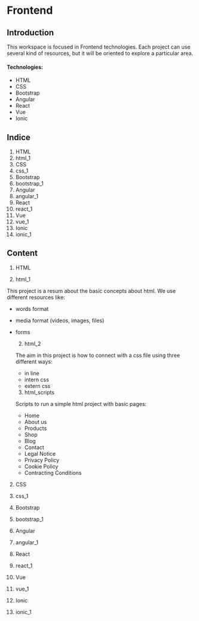 # Frontend


## Introduction

This workspace is focused in Frontend technologies. Each project can use several kind of resources, but it will be oriented to explore a particular area.


#### Technologies:

* HTML
* CSS
* Bootstrap
* Angular
* React
* Vue
* Ionic

## Indice

1. HTML
  1. html_1
2. CSS
  1. css_1
3. Bootstrap
  1. bootstrap_1
4. Angular
  1. angular_1
5. React
  1. react_1
6. Vue
  1. vue_1
7. Ionic
  1. ionic_1

## Content


1. HTML

 1. html_1
  
  This project is a resum about the basic concepts about html. We use different resources like:
- words format
- media format (videos, images, files)
- forms
    
  2. html_2
  
  The aim in this project is how to connect with a css file using three different ways:
    - in line
    - intern css
    - extern css
  
  3. html_scripts
  
  Scripts to run a simple html project with basic pages: 
    - Home 
    - About us 
    - Products
    - Shop
    - Blog
    - Contact
    - Legal Notice
    - Privacy Policy
    - Cookie Policy
    - Contracting Conditions
  
2. CSS

 1. css_1
 
3. Bootstrap

 1. bootstrap_1

4. Angular

 1. angular_1
 
5. React

 1. react_1
 
6. Vue

 1. vue_1
 
7. Ionic

 1. ionic_1


